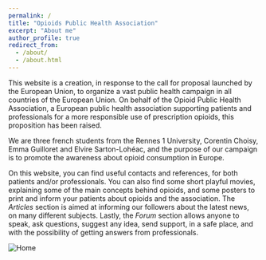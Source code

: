 ```yaml
---
permalink: /
title: "Opioids Public Health Association"
excerpt: "About me"
author_profile: true
redirect_from: 
  - /about/
  - /about.html
---
```


This website is a creation, in response to the call for proposal launched by the European Union, to organize a vast public health campaign in all countries of the European Union. On behalf of the Opioid Public Health Association, a European public health association supporting patients and professionals for a more responsible use of prescription opioids, this proposition has been raised. 

We are three french students from the Rennes 1 University, Corentin Choisy, Emma Guilloret and Elvire Sarton-Lohéac, and the purpose of our campaign is to promote the awareness about opioid consumption in Europe. 

On this website, you can find useful contacts and references, for both patients and/or professionals. You can also find some short playful movies, explaining some of the main concepts behind opioids, and some posters to print and inform your patients about opioids and the association. The *Articles* section is aimed at informing our followers about the latest news, on many different subjects. Lastly, the *Forum* section allows anyone to speak, ask questions, suggest any idea, send support, in a safe place, and with the possibility of getting answers from professionals.

![Home](https://i.ibb.co/pZr0PJQ/Illustration-sans-titre-3.jpg)

